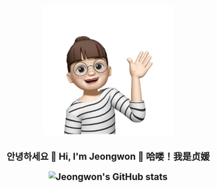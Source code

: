 <div align="center"> 
<img src="https://github.com/MinJeongwon/MinJeongwon/blob/main/profile.png" width="300" height="300">
<h2> <p align="center"> 안녕하세요 👋 Hi, I'm Jeongwon 👋 哈喽！我是贞媛 </p>

![Jeongwon's GitHub stats](https://github-readme-stats.vercel.app/api?username=MinJeongwon&show_icons=true)     


</div>


<!--
**MinJeongwon/MinJeongwon** is a ✨ _special_ ✨ repository because its `README.md` (this file) appears on your GitHub profile.

Here are some ideas to get you started:

- 🔭 I’m currently working on ...
- 🌱 I’m currently learning ...
- 👯 I’m looking to collaborate on ...
- 🤔 I’m looking for help with ...
- 💬 Ask me about ...
- 📫 How to reach me: ...
- 😄 Pronouns: ...
- ⚡ Fun fact: ...
-->
